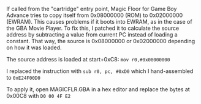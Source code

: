 If called from the "cartridge" entry point, Magic Floor for Game Boy
Advance tries to copy itself from 0x08000000 (ROM) to 0x02000000
(EWRAM).  This causes problems if it boots into EWRAM, as in the case
of the GBA Movie Player.  To fix this, I patched it to calculate the
source address by subtracting a value from current PC instead of
loading a constant.  That way, the source is 0x08000000 or 0x02000000
depending on how it was loaded.

The source address is loaded at start+0xC8: `mov r0,#0x08000000`

I replaced the instruction with `sub r0, pc, #0xD0` which I
hand-assembled to `0xE24F00D0`

To apply it, open MAGICFLR.GBA in a hex editor and replace the bytes
at 0x00C8 with `D0 00 4F E2`
